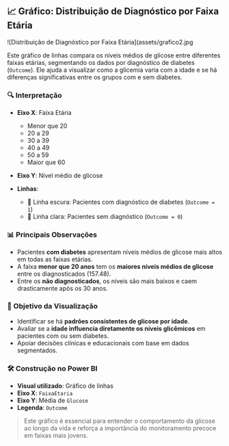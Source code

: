 ## 📈 Gráfico: Distribuição de Diagnóstico por Faixa Etária

![Distribuição de Diagnóstico por Faixa Etária](assets/grafico2.jpg

Este gráfico de linhas compara os níveis médios de glicose entre diferentes faixas etárias, segmentando os dados por diagnóstico de diabetes (`Outcome`). Ele ajuda a visualizar como a glicemia varia com a idade e se há diferenças significativas entre os grupos com e sem diabetes.

### 🔍 Interpretação

- **Eixo X**: Faixa Etária
  - Menor que 20
  - 20 a 29
  - 30 a 39
  - 40 a 49
  - 50 a 59
  - Maior que 60

- **Eixo Y**: Nível médio de glicose

- **Linhas**:
  - 🔵 Linha escura: Pacientes com diagnóstico de diabetes (`Outcome = 1`)
  - 🔵 Linha clara: Pacientes sem diagnóstico (`Outcome = 0`)

### 📊 Principais Observações

- Pacientes **com diabetes** apresentam níveis médios de glicose mais altos em todas as faixas etárias.
- A faixa **menor que 20 anos** tem os **maiores níveis médios de glicose** entre os diagnosticados (157.48).
- Entre os **não diagnosticados**, os níveis são mais baixos e caem drasticamente após os 30 anos.

### 🎯 Objetivo da Visualização

- Identificar se há **padrões consistentes de glicose por idade**.
- Avaliar se a **idade influencia diretamente os níveis glicêmicos** em pacientes com ou sem diabetes.
- Apoiar decisões clínicas e educacionais com base em dados segmentados.

### 🛠️ Construção no Power BI

- **Visual utilizado**: Gráfico de linhas
- **Eixo X**: `FaixaEtaria`
- **Eixo Y**: Média de `Glucose`
- **Legenda**: `Outcome`

> Este gráfico é essencial para entender o comportamento da glicose ao longo da vida e reforça a importância do monitoramento precoce em faixas mais jovens.
